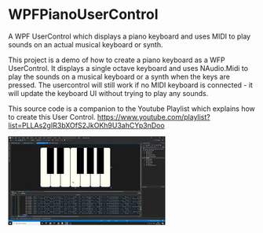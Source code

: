 # WPFPianoUserControl
A WPF UserControl which displays a piano keyboard and uses MIDI to play sounds on an actual musical keyboard or synth.

This project is a demo of how to create a piano keyboard as a WFP UserControl. It displays a single octave keyboard and uses NAudio.Midi to play the sounds on a musical 
keyboard or a synth when the keys are pressed. The usercontrol will still work if no MIDI keyboard is connected - it will update the keyboard UI without trying to play any sounds.

This source code is a companion to the Youtube Playlist which explains how to create this User Control.
https://www.youtube.com/playlist?list=PLLAs2gIR3bXOfS2JkOKh9U3ahCYp3nDoo


![Screenshot](https://github.com/amitonline/WPFPianoUserControl/blob/master/mq2.jpg)
